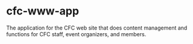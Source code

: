 # cfc-www-app
The application for the CFC web site that does content management and functions for CFC staff, event organizers, and members.
